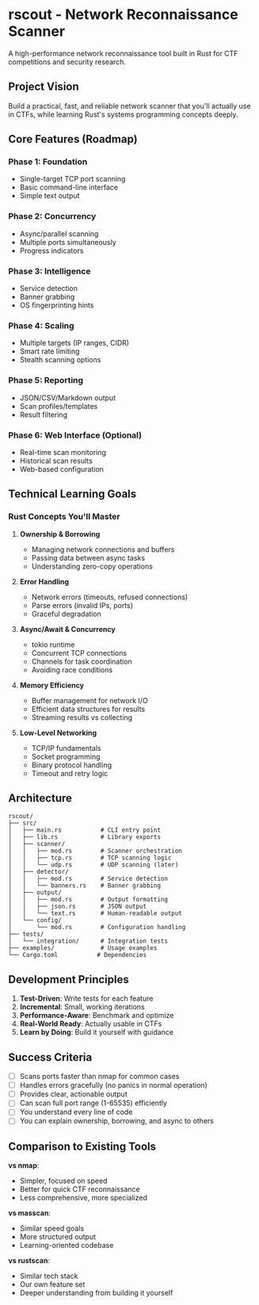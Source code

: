 # rscout - Network Reconnaissance Scanner

A high-performance network reconnaissance tool built in Rust for CTF competitions and security research.

## Project Vision

Build a practical, fast, and reliable network scanner that you'll actually use in CTFs, while learning Rust's systems programming concepts deeply.

## Core Features (Roadmap)

### Phase 1: Foundation
- Single-target TCP port scanning
- Basic command-line interface
- Simple text output

### Phase 2: Concurrency
- Async/parallel scanning
- Multiple ports simultaneously
- Progress indicators

### Phase 3: Intelligence
- Service detection
- Banner grabbing
- OS fingerprinting hints

### Phase 4: Scaling
- Multiple targets (IP ranges, CIDR)
- Smart rate limiting
- Stealth scanning options

### Phase 5: Reporting
- JSON/CSV/Markdown output
- Scan profiles/templates
- Result filtering

### Phase 6: Web Interface (Optional)
- Real-time scan monitoring
- Historical scan results
- Web-based configuration

## Technical Learning Goals

### Rust Concepts You'll Master

1. **Ownership & Borrowing**
   - Managing network connections and buffers
   - Passing data between async tasks
   - Understanding zero-copy operations

2. **Error Handling**
   - Network errors (timeouts, refused connections)
   - Parse errors (invalid IPs, ports)
   - Graceful degradation

3. **Async/Await & Concurrency**
   - tokio runtime
   - Concurrent TCP connections
   - Channels for task coordination
   - Avoiding race conditions

4. **Memory Efficiency**
   - Buffer management for network I/O
   - Efficient data structures for results
   - Streaming results vs collecting

5. **Low-Level Networking**
   - TCP/IP fundamentals
   - Socket programming
   - Binary protocol handling
   - Timeout and retry logic

## Architecture

```
rscout/
├── src/
│   ├── main.rs           # CLI entry point
│   ├── lib.rs            # Library exports
│   ├── scanner/
│   │   ├── mod.rs        # Scanner orchestration
│   │   ├── tcp.rs        # TCP scanning logic
│   │   └── udp.rs        # UDP scanning (later)
│   ├── detector/
│   │   ├── mod.rs        # Service detection
│   │   └── banners.rs    # Banner grabbing
│   ├── output/
│   │   ├── mod.rs        # Output formatting
│   │   ├── json.rs       # JSON output
│   │   └── text.rs       # Human-readable output
│   └── config/
│       └── mod.rs        # Configuration handling
├── tests/
│   └── integration/      # Integration tests
├── examples/             # Usage examples
└── Cargo.toml           # Dependencies
```

## Development Principles

1. **Test-Driven**: Write tests for each feature
2. **Incremental**: Small, working iterations
3. **Performance-Aware**: Benchmark and optimize
4. **Real-World Ready**: Actually usable in CTFs
5. **Learn by Doing**: Build it yourself with guidance

## Success Criteria

- [ ] Scans ports faster than nmap for common cases
- [ ] Handles errors gracefully (no panics in normal operation)
- [ ] Provides clear, actionable output
- [ ] Can scan full port range (1-65535) efficiently
- [ ] You understand every line of code
- [ ] You can explain ownership, borrowing, and async to others

## Comparison to Existing Tools

**vs nmap**:
- Simpler, focused on speed
- Better for quick CTF reconnaissance
- Less comprehensive, more specialized

**vs masscan**:
- Similar speed goals
- More structured output
- Learning-oriented codebase

**vs rustscan**:
- Similar tech stack
- Our own feature set
- Deeper understanding from building it yourself
